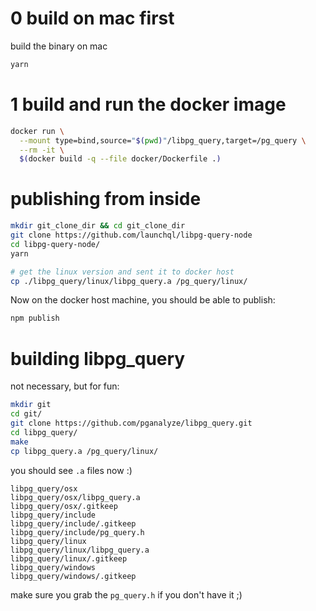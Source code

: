 # 0 build on mac first

build the binary on mac 

```sh
yarn
```

# 1 build and run the docker image

```sh
docker run \
  --mount type=bind,source="$(pwd)"/libpg_query,target=/pg_query \
  --rm -it \
  $(docker build -q --file docker/Dockerfile .)
```

# publishing from inside 

```sh
mkdir git_clone_dir && cd git_clone_dir
git clone https://github.com/launchql/libpg-query-node
cd libpg-query-node/
yarn

# get the linux version and sent it to docker host
cp ./libpg_query/linux/libpg_query.a /pg_query/linux/
```

Now on the docker host machine, you should be able to publish:

```sh
npm publish
```

# building libpg_query

not necessary, but for fun:

```sh
mkdir git
cd git/
git clone https://github.com/pganalyze/libpg_query.git
cd libpg_query/
make
cp libpg_query.a /pg_query/linux/
```
 
you should see `.a` files now :)

```
libpg_query/osx
libpg_query/osx/libpg_query.a
libpg_query/osx/.gitkeep
libpg_query/include
libpg_query/include/.gitkeep
libpg_query/include/pg_query.h
libpg_query/linux
libpg_query/linux/libpg_query.a
libpg_query/linux/.gitkeep
libpg_query/windows
libpg_query/windows/.gitkeep
```

make sure you grab the `pg_query.h` if you don't have it ;)
